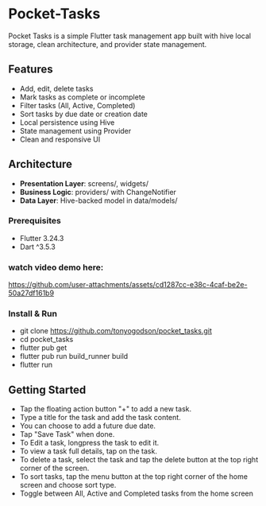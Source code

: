 # Pocket-Tasks
Pocket Tasks is a simple Flutter task management app built with hive local storage, clean architecture, and provider state management.
## Features
- Add, edit, delete tasks
- Mark tasks as complete or incomplete
- Filter tasks (All, Active, Completed)
- Sort tasks by due date or creation date
- Local persistence using Hive
- State management using Provider
- Clean and responsive UI

## Architecture
- **Presentation Layer**: screens/, widgets/
- **Business Logic**: providers/ with ChangeNotifier
- **Data Layer**: Hive-backed model in data/models/

### Prerequisites
- Flutter 3.24.3
- Dart ^3.5.3

### watch video demo here:
https://github.com/user-attachments/assets/cd1287cc-e38c-4caf-be2e-50a27df161b9

### Install & Run
- git clone https://github.com/tonyogodson/pocket_tasks.git
- cd pocket_tasks
- flutter pub get
- flutter pub run build_runner build
- flutter run

## Getting Started
- Tap the floating action button "+" to add a new task.
- Type a title for the task and add the task content.
- You can choose to add a future due date.
- Tap "Save Task" when done.
- To Edit a task, longpress the task to edit it.
- To view a task full details, tap on the task.
- To delete a task, select the task and tap the delete button at the top right corner of the screen.
- To sort tasks, tap the menu button at the top right corner of the home screen and choose sort type.
- Toggle between All, Active and Completed tasks from the home screen

